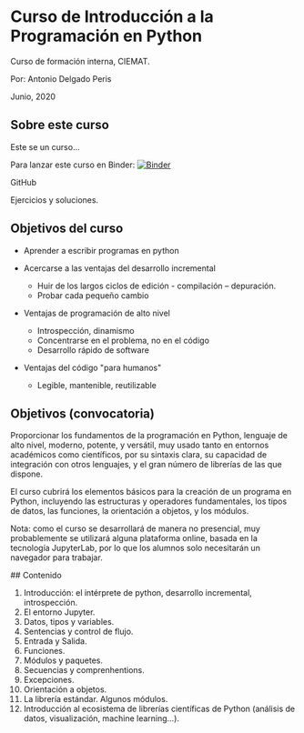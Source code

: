 # Curso de Introducción a la Programación en Python
    
Curso de formación interna, CIEMAT.

Por: Antonio Delgado Peris

Junio, 2020



## Sobre este curso

Este se un curso...

Para lanzar este curso en Binder: 
[![Binder](https://mybinder.org/badge_logo.svg)](https://mybinder.org/v2/gh/andelpe/curso-intro-python/master?urlpath=lab)

GitHub

Ejercicios y soluciones.


## Objetivos del curso

- Aprender a escribir programas en python


- Acercarse a las ventajas del desarrollo incremental

  - Huir de los largos ciclos de edición - compilación – depuración. 
  - Probar cada pequeño cambio
  
  
- Ventajas de programación de alto nivel

  - Introspección, dinamismo
  - Concentrarse en el problema, no en el código
  - Desarrollo rápido de software
  
  
- Ventajas del código "para humanos"

  - Legible, mantenible, reutilizable
  
## Objetivos (convocatoria)

Proporcionar los fundamentos de la programación en Python, lenguaje de alto nivel, moderno, potente, y versátil, muy usado tanto en entornos académicos como científicos, por su sintaxis clara, su capacidad de integración con otros lenguajes, y el gran número de librerías de las que dispone. 

El curso cubrirá los elementos básicos para la creación de un programa en Python, incluyendo las estructuras y operadores fundamentales, los tipos de datos, las funciones, la orientación a objetos, y los módulos. 

Nota: como el curso se desarrollará de manera no presencial, muy probablemente se utilizará alguna plataforma online, basada en la tecnología JupyterLab, por lo que los alumnos solo necesitarán un navegador para trabajar.

## Contenido

1.	Introducción: el intérprete de python, desarrollo incremental, introspección.
2.	El entorno Jupyter.
3.	Datos, tipos y variables.
4.	Sentencias y control de flujo.
5.	Entrada y Salida.
6.	Funciones.
7.	Módulos y paquetes.
8.	Secuencias y comprenhentions.
9.	Excepciones.
10.	Orientación a objetos.
11.	La librería estándar. Algunos módulos.
12.	Introducción al ecosistema de librerías científicas de Python (análisis de datos, visualización, machine learning…).



